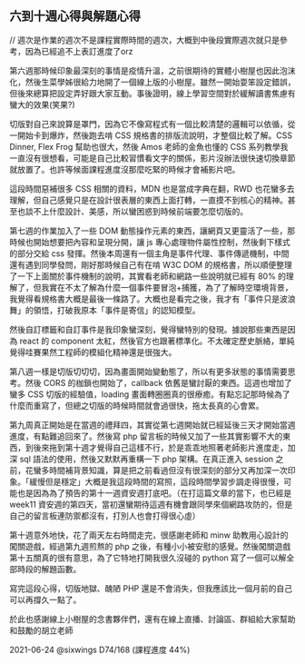 ## 六到十週心得與解題心得

// 週次是作業的週次不是課程實際時間的週次，大概到中後段實際週次就只是參考，因為已經追不上表訂進度了orz

第六週那時候印象最深刻的事情是疫情升溫，之前很期待的實體小樹屋也因此泡沫化，然後生菜學姊很給力地開了一個線上版的小樹屋。雖然一開始耍笨設定錯誤，但後來總算把設定弄好跟大家互動。事後證明，線上學習空間對於緩解讀書焦慮有蠻大的效果(笑果?)

切版對自己來說算是罩門，因為它不像寫程式有一個比較清楚的邏輯可以依循，從一開始卡到爆炸，然後跑去啃 CSS 規格書的排版流說明，才整個比較了解。CSS Dinner, Flex Frog 幫助也很大，然後 Amos 老師的金魚也懂的 CSS 系列教學我一直沒有很想看，可能是自己比較習慣看文字的關係，影片沒辦法很快速切換章節就放置了。也許等候面課程進度沒那麼吃緊的時候才會補影片吧。

這段時間惡補很多 CSS 相關的資料，MDN 也是當成字典在翻，RWD 也花蠻多去理解，但自己感覺只是在設計很表層的東西上面打轉，一直摸不到核心的精神。甚至也談不上什麼設計、美感，所以蠻困惑到時候前端要怎麼切版的。

第七週的作業加入了一些 DOM 動態操作元素的東西，讓網頁又更靈活了一些，那時候也開始想要把內容和呈現分開，讓 js 專心處理物件屬性控制，然後剩下樣式的部分交給 css 發揮。然後本周還有一個主角是事件代理、事件傳遞機制，中間還有遇到同學發問，剛好那時候自己有在啃 W3C DOM 的規格書，所以順便整理了一下上面關於事件機制的說明，其實看老師和網路一些說明就已經有 80% 的理解了，但我實在不太了解為什麼一個事件要冒泡+捕獲，為了了解時空環境背景，我覺得看規格書大概是最後一條路了。大概也是看完之後，我才有「事件只是波浪舞」的領悟，打破我原本「事件是寄信」的認知模型。

然後自訂標籤和自訂事件是我印象蠻深刻，覺得蠻特別的發現。據說那些東西是因為 react 的 component 太紅，然後官方也跟著標準化。不太確定歷史脈絡，單純覺得哇賽果然工程師的模組化精神還是很強大。

第八週一樣是切版切切切，因為畫面開始變動態了，所以有更多狀態的事情需要思考。然後 CORS 的枷鎖也開始了，callback 依舊是蠻討厭的東西。這週也增加了蠻多 CSS 切版的經驗值，loading 畫面轉圈圈真的很療癒。有點忘記那時候為了什麼而重寫了，但總之切版的時候時間就會過很快，拖太長真的心會累。

第九周真正開始是在當週的禮拜四，其實從第七週開始就已經延後三天才開始當週進度，有點難追回來了。然後寫 php 留言板的時候又加了一些其實影響不大的東西，到後來拖到第十週才覺得自己這樣不行，於是乖乖地照著老師影片進度走，加深 sql 語法的使用，然後又默默再重構一下 php 架構。在真正進入 session 之前，花蠻多時間補背景知識，算是把之前看過但沒有很深刻的部分又再加深一次印象。「緩慢但是穩定」大概是我這段時間的寫照，這段時間學習步調走得很慢，可能也是因為為了預告的第十一週資安週打底吧。（在打這篇文章的當下，也已經是 week11 資安週的第四天，當初還蠻期待這週有機會跟同學來個網路攻防的，但是自己的留言板連防禦都沒有，打別人也會打得很心虛）

第十週意外地快，花了兩天左右時間走完，很感謝老師和 minw 助教用心設計的闖關遊戲，經過第九週煎熬的 php 之後，有種小小被安慰的感覺。然後闖關遊戲第十五關真的很有意思，為了它特地打開我很久沒碰的 python 寫了一個可以解全部時段的解題函數。

寫完這段心得，切版地獄、醜陋 PHP 還是不會消失，但我應該比一個月前的自己可以再撐久一點了。

於此也感謝線上小樹屋的念書夥伴們，還有在線上直播、討論區、群組給大家幫助和鼓勵的胡立老師

2021-06-24 @sixwings D74/168 (課程進度 44%)
